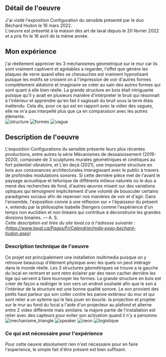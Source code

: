 ## Détail de l'oeuvre
J'ai visité l'exposition Configuration du sensible présenté par le duo Béchard Hudon le 16 mars 2022.  
L'oeuvre est présenté à la maison des art de laval depuis le 20 février 2022 et a pris fin le 16 avril de la même année.

## Mon expérience
j'ai réellement apprécier les 3 méchanismes géometrique sur le mur car ils sont vraiment captivent et agréables a regarder, l'effet que génère les plaques de verre quand elles se chevauches est vraiment hypnotisant puisque les motifs se croisent on à l'impression de voir d'autres formes complétement aléatoire et imaginaire se créer au sain des autres formes qui sont quant à elle bien réelle. La grande structure en bois était intriguante puisque qu'il y avait en plusieurs manière d'intérpreter le bruit qui résonnait à l'intérieur et apprendre qu'en fait il sagissait du bruit sous la terre étais inattendu. Cela dis, pour ce qui est en rapport avec la video des vagues, elle ne m'a pas interpellé plus que ça en comparaison avec les autres éléments.  
![structure](medias/structure.jpg)
![formes](medias/formes.jpg)
![vague](medias/vague.jpg)


## Description de l'oeuvre
L'exposition Configurations du sensible présente leurs plus récentes productions, entre autres la série Mécanismes de dessaisissement (2019-2020), composée de 3 sculptures murales géométriques et cinétiques au fort potentiel vibratoire, et L'en deçà (2021), une imposante structure en bois aux consonances architecturales interagissant avec le public à travers de profondes modulations sonores. Si cette dernière pièce met de l'avant le paysage acoustique et tellurique de différents milieux naturels où le duo a mené des recherches de fond, d'autres œuvres misent sur des variations optiques qui témoignent implicitement d'une volonté de bousculer certains paradigmes sociaux afin de repenser nos manières de voir et d'agir. Dans l'ensemble, l'exposition convie à une réflexion sur « l'épaisseur du présent », entendu par la philosophe Isabelle Stengers comme l'expérience d'un temps non euclidien et non linéaire qui contribue à déconstruire les grandes divisions binaires. — A. S.  
*Cette description est tirée du site laval.ca à l'adresse suivante : (https://www.laval.ca/Pages/Fr/Calendrier/mda-expo-bechard-hudon.aspx)*

### Description technique de l'oeuvre
Ce projet est principalement une installation multimedia puisque on y retrouve beaucoup d'élément physique avec les quels on peut intéragir dans le monde réelle. Les 3 structures géométriques se trouve a la gauche du local en rentrant et sont retro éclairer par des neon cacher derrière les tige qui servent à faire tournoyer les formes. La grande structure en bois est créer de façon a rediriger le son vers un endroit souhaité afin que le son a l'intérieur de la structure est une bonne qualité sonore. Le son provient des petits haut parleur qui son coller contre les paroie extérieur du mur et qui sont relier a un syteme qui le fais jouer en boucle. la projection et projeter sur le mur au fond du local a l'aide d'un projecteur au plafond et alterne entre 2 video différente mais similaire. la majore partie de l'installation est relier avec des capteurs pour eviter son activation quand il n'y a personne.
![mechanisme_triangle](medias/mechanisme_triangle.jpg)
![speaker](medias/speaker.jpg)
![neon](medias/neon.jpg)
![logistique](medias/logistique.jpg)

### Ce qui est nécessaire pour l'expérience
Pour cette oeuvre absolument rien n'est nécessaire pour en faire l'experience, le simple fait d'être présent est bien suffisant.
